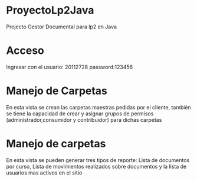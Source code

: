 # ProyectoLp2Java
Projecto Gestor Documental para lp2 en Java

# Acceso
Ingresar con el usuario: 20112728 password:123456

# Manejo de Carpetas
En esta vista se crean las carpetas maestras pedidas por el cliente, también se tiene la capacidad de crear y asignar grupos de permisos (administrador,consumidor y contribuidor) para dichas carpetas

# Manejo de carpetas
En esta vista se pueden generar tres tipos de reporte: Lista de documentos por curso, Lista de movimientos realizados sobre documentos y la lista de usuarios mas activos en el sitio
